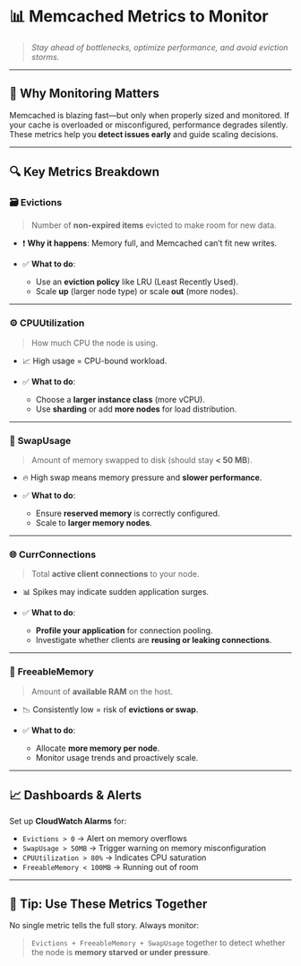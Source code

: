 # 📊 **Memcached Metrics to Monitor**

> _Stay ahead of bottlenecks, optimize performance, and avoid eviction storms._

---

## 🚨 Why Monitoring Matters

Memcached is blazing fast—but only when properly sized and monitored. If your cache is overloaded or misconfigured, performance degrades silently. These metrics help you **detect issues early** and guide scaling decisions.

---

## 🔍 Key Metrics Breakdown

### 🗃️ **Evictions**

> Number of **non-expired items** evicted to make room for new data.

- ❗ **Why it happens**: Memory full, and Memcached can’t fit new writes.
- ✅ **What to do**:

  - Use an **eviction policy** like LRU (Least Recently Used).
  - Scale **up** (larger node type) or scale **out** (more nodes).

---

### ⚙️ **CPUUtilization**

> How much CPU the node is using.

- 📈 High usage = CPU-bound workload.
- ✅ **What to do**:

  - Choose a **larger instance class** (more vCPU).
  - Use **sharding** or add **more nodes** for load distribution.

---

### 🧠 **SwapUsage**

> Amount of memory swapped to disk (should stay **< 50 MB**).

- 🔥 High swap means memory pressure and **slower performance**.
- ✅ **What to do**:

  - Ensure **reserved memory** is correctly configured.
  - Scale to **larger memory nodes**.

---

### 🌐 **CurrConnections**

> Total **active client connections** to your node.

- 📊 Spikes may indicate sudden application surges.
- ✅ **What to do**:

  - **Profile your application** for connection pooling.
  - Investigate whether clients are **reusing or leaking connections**.

---

### 🧩 **FreeableMemory**

> Amount of **available RAM** on the host.

- 📉 Consistently low = risk of **evictions or swap**.
- ✅ **What to do**:

  - Allocate **more memory per node**.
  - Monitor usage trends and proactively scale.

---

## 📈 Dashboards & Alerts

Set up **CloudWatch Alarms** for:

- `Evictions > 0` → Alert on memory overflows
- `SwapUsage > 50MB` → Trigger warning on memory misconfiguration
- `CPUUtilization > 80%` → Indicates CPU saturation
- `FreeableMemory < 100MB` → Running out of room

---

## 🧰 Tip: Use These Metrics Together

No single metric tells the full story. Always monitor:

> `Evictions + FreeableMemory + SwapUsage` together
> to detect whether the node is **memory starved or under pressure**.
